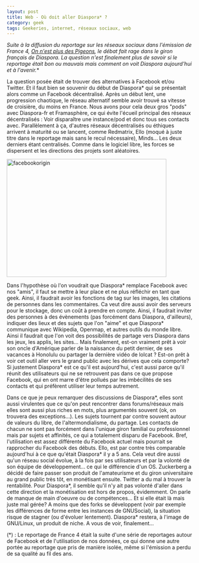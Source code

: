 ```yaml
---
layout: post
title: Web - Où doit aller Diaspora* ?
category: geek
tags: Geekeries, internet, réseaux sociaux, web
---
```


**Suite à la diffusion du reportage sur les réseaux sociaux dans l'émission de France 4, <a href="http://tinyurl.com/q73lg9n">On n'est plus des Pigeons</a>*, le débat fait rage dans le giron français de Diaspora*. La question n'est finalement plus de savoir si le reportage était bon ou mauvais mais comment on voit Diaspora* aujourd'hui et à l'avenir.**

La question posée était de trouver des alternatives à Facebook et/ou Twitter. Et il faut bien se souvenir du début de Diaspora* qui se présentait alors comme un Facebook décentralisé. Après un début lent, une progression chaotique, le réseau alternatif semble avoir trouvé sa vitesse de croisière, du moins en France. Nous avons pour cela deux gros "pods" avec Diaspora-fr et Framasphère, ce qui évite l'écueil principal des réseaux décentralisés : Voir disparaître une instance/pod et donc tous ses contacts avec. Parallèlement à ça, d'autres réseaux décentralisés ou éthiques arrivent à maturité ou se lancent, comme Redmatrix, Ello (moqué à juste titre dans le reportage mais sans le recul nécessaire), Minds... Les deux derniers étant centralisés. Comme dans le logiciel libre, les forces se dispersent et les directions des projets sont aléatoires.

<img class="alignnone size-full wp-image-152" src="https://cheziceman.files.wordpress.com/2016/01/facebookorigin.jpg" alt="facebookorigin" width="432" height="319" />

Dans l'hypothèse où l'on voudrait que Diaspora* remplace Facebook avec nos "amis", il faut se mettre à leur place et ne plus réfléchir en tant que geek. Ainsi, il faudrait avoir les fonctions de tag sur les images, les citations de personnes dans les commentaires. Ca veut dire aussi avoir des serveurs pour le stockage, donc un coût à prendre en compte. Ainsi, il faudrait inviter des personnes à des évènements (pas forcément dans Diaspora, d'ailleurs), indiquer des lieux et des sujets que l'on "aime" et que Diaspora* communique avec Wikipedia, Openmap, et autres outils du monde libre. Ainsi il faudrait que l'on voit des possibilités de partage vers Diaspora dans les jeux, les applis, les sites... Mais finalement, est-on vraiment prêt à voir son oncle d'Amérique parler de la naissance du petit dernier, de ses vacances à Honolulu ou partager la dernière vidéo de lolcat ? Est-on prêt à voir cet outil aller vers le grand public avec les dérives que cela comporte? Si justement Diaspora* est ce qu'il est aujourd'hui, c'est aussi parce qu'il réunit des utilisateurs qui ne se retrouvent pas dans ce que propose Facebook, qui en ont marre d'être pollués par les imbécilités de ses contacts et qui préfèrent utiliser leur temps autrement.

Dans ce que je peux remarquer des discussions de Diaspora*, elles sont aussi virulentes que ce qu'on peut rencontrer dans forums/réseaux mais elles sont aussi plus riches en mots, plus argumentés souvent (ok, on trouvera des exceptions...). Les sujets tournent par contre souvent autour de valeurs du libre, de l'altermondialisme, du partage. Les contacts de chacun ne sont pas forcément dans l'unique giron familial ou professionnel mais par sujets et affinités, ce qui a totalement disparu de Facebook. Bref, l'utilisation est assez différente du Facebook actuel mais pourrait se rapprocher du Facebook des débuts. Ello, est par contre très comparable aujourd'hui à ce que qu'était Diaspora* il y a 5 ans. Cela veut dire aussi qu'un réseau social évolue, à la fois par ses utilisateurs et par la volonté de son équipe de développement... ce qui le différencie d'un OS. Zuckerberg a décidé de faire passer son produit de l'amateurisme et du giron universitaire au grand public très tôt, en monétisant ensuite. Twitter a du mal à trouver la rentabilité. Pour Diaspora*, il semble qu'il n'y ait pas volonté d'aller dans cette direction et la monétisation est hors de propos, évidemment. On parle de manque de main d'oeuvre ou de compétences... Et si elle était là mais juste mal gérée? A moins que des forks se développent (voir par exemple les différences de forme entre les instances de GNUSocial), la situation risque de stagner (ou d'évoluer lentement). Diaspora* restera, à l'image de GNU/Linux, un produit de niche. A vous de voir, finalement...

(*) : Le reportage de France 4 était la suite d'une série de reportages autour de Facebook et de l'utilisation de nos données, ce qui donne une autre portée au reportage que pris de manière isolée, même si l'émission a perdu de sa qualité au fil des ans.


